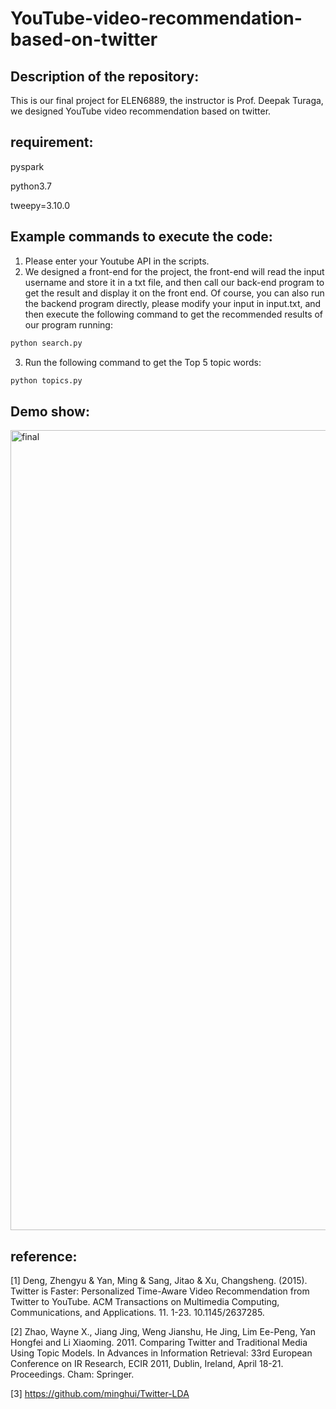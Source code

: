 # YouTube-video-recommendation-based-on-twitter

##  Description of the repository:
This is our final project for ELEN6889, the instructor is Prof. Deepak Turaga, we designed YouTube video recommendation based on twitter.

## requirement:
pyspark

python3.7

tweepy=3.10.0


##  Example commands to execute the code:
1. Please enter your Youtube API in the scripts.
2. We designed a front-end for the project, the front-end will read the input username and store it in a txt file, and then call our back-end program to get the result and display it on the front end. Of course, you can also run the backend program directly, please modify your input in input.txt, and then execute the following command to get the recommended results of our program running:
```bash
python search.py
```
3. Run the following command to get the Top 5 topic words:
```bash
python topics.py
```

##  Demo show:

<img width="1280" alt="final" src="https://user-images.githubusercontent.com/93566978/167320703-7c33e12a-0ba9-42d3-acc2-0a18b3cf936d.png">

## reference:
[1] Deng, Zhengyu & Yan, Ming & Sang, Jitao & Xu, Changsheng. (2015). Twitter is Faster: Personalized Time-Aware Video Recommendation from Twitter to YouTube. ACM Transactions on Multimedia Computing, Communications, and Applications. 11. 1-23. 10.1145/2637285. 

[2] Zhao, Wayne X., Jiang Jing, Weng Jianshu, He Jing, Lim Ee-Peng, Yan Hongfei and Li Xiaoming. 2011. Comparing Twitter and Traditional Media Using Topic Models. In Advances in Information Retrieval: 33rd European Conference on IR Research, ECIR 2011, Dublin, Ireland, April 18-21. Proceedings. Cham: Springer. 

[3] https://github.com/minghui/Twitter-LDA
